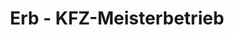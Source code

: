 ---
title: "Erb - KFZ-Meisterbetrieb"
url: /grossenlueder/erb-kfz-meisterbetrieb/
shop: Autowerkstatt
---